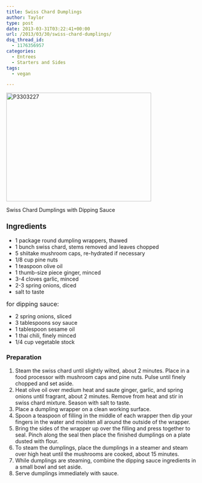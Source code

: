 ```yaml
---
title: Swiss Chard Dumplings
author: Taylor
type: post
date: 2013-03-31T03:22:41+00:00
url: /2013/03/30/swiss-chard-dumplings/
dsq_thread_id:
  - 1176356957
categories:
  - Entrees
  - Starters and Sides
tags:
  - vegan

---
```

<div id="attachment_3033" style="width: 394px" class="wp-caption alignright">
  <a href="{{% mediaroot %}}uploads/2013/03/P3303227.jpg" rel="lightbox[3026]"><img class="wp-image-3033 " alt="P3303227" src="{{% mediaroot %}}uploads/2013/03/P3303227.jpg" width="384" height="288" srcset="{{% mediaroot %}}uploads/2013/03/P3303227-300x225.jpg 300w, {{% mediaroot %}}uploads/2013/03/P3303227.jpg 800w" sizes="(max-width: 384px) 100vw, 384px" /></a>
  
  <p class="wp-caption-text">
    Swiss Chard Dumplings with Dipping Sauce
  </p>
</div>

### <span style="font-size: 1.17em;">Ingredients</span>

  * 1 package round dumpling wrappers, thawed
  * 1 bunch swiss chard, stems removed and leaves chopped
  * 5 shiitake mushroom caps, re-hydrated if necessary
  * 1/8 cup pine nuts
  * 1 teaspoon olive oil
  * 1 thumb-size piece ginger, minced
  * 3-4 cloves garlic, minced
  * 2-3 spring onions, diced
  * salt to taste

<span style="font-size: 1.17em;">for dipping sauce: </span>

  * 2 spring onions, sliced
  * 3 tablespoons soy sauce
  * 1 tablespoon sesame oil
  * 1 thai chili, finely minced
  * 1/4 cup vegetable stock

### Preparation

  1. Steam the swiss chard until slightly wilted, about 2 minutes. Place in a food processor with mushroom caps and pine nuts. Pulse until finely chopped and set aside.
  2. Heat olive oil over medium heat and saute ginger, garlic, and spring onions until fragrant, about 2 minutes. Remove from heat and stir in swiss chard mixture. Season with salt to taste.
  3. Place a dumpling wrapper on a clean working surface.
  4. Spoon a teaspoon of filling in the middle of each wrapper then dip your fingers in the water and moisten all around the outside of the wrapper.
  5. Bring the sides of the wrapper up over the filling and press together to seal. Pinch along the seal then place the finished dumplings on a plate dusted with flour.
  6. To steam the dumplings, place the dumplings in a steamer and steam over high heat until the mushrooms are cooked, about 15 minutes.
  7. While dumplings are steaming, combine the dipping sauce ingredients in a small bowl and set aside.
  8. Serve dumplings immediately with sauce.